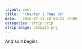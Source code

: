 ```yaml
---
layout: post
title:  "Chapter 1 Page 26"
date:   2016-07-11 20:00:23 -0400
categories: strip grip
strip-image: ch1pg26.png
---
```

And so it begins 
